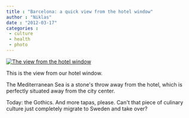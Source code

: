 ```yaml
---
title : "Barcelona: a quick view from the hotel window"
author : "Niklas"
date : "2012-03-17"
categories : 
 - culture
 - health
 - photo
---
```


[![The view from the hotel window](https://niklasblog.com/wp-content/2012-03-17-hotelview.jpg "2012-03-17-hotelview")](https://niklasblog.com/?attachment_id=10277)

This is the view from our hotel window.

The Mediterranean Sea is a stone's throw away from the hotel, which is perfectly situated away from the city center.

Today: the Gothics. And more tapas, please. Can't that piece of culinary culture just completely migrate to Sweden and take over?
